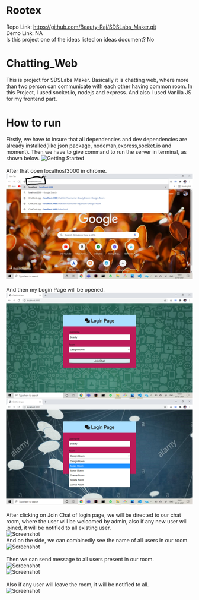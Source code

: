 # Rootex
Repo Link: https://github.com/Beauty-Raj/SDSLabs_Maker.git<br>
Demo Link: NA<br>
Is this project one of the ideas listed on ideas document? No
# Chatting_Web
This is project for SDSLabs Maker. Basically it is chatting web, where more than two person can communicate with each other having common room. In this Project,
I used socket.io, nodejs and express. And also I used Vanilla JS for my frontend part.
# How to run
Firstly, we have to insure that all dependencies and dev dependencies are already installed(like json package, nodeman,express,socket.io and moment).
Then we have to give command to run the server in terminal, as shown below.
![Getting Started](https://github.com/Beauty-Raj/TRIAL/blob/main/Maker/Screenshot%20(55)_LI.jpg)<br><br>
After that open localhost3000 in chrome.<br>
![Screenshot](https://github.com/Beauty-Raj/Chatting_Web/blob/main/public/images/Screenshot%20(54)_LI.jpg)<br><br>
And then my Login Page will be opened.<br>
![Screeshot](https://github.com/Beauty-Raj/Chatting_Web/blob/main/public/images/Screenshot%20(55).png)<br>
![Screenshot](https://github.com/Beauty-Raj/Chatting_Web/blob/main/public/images/Screenshot%20(56).png)<br><br>
After clicking on Join Chat of login page, we will be directed to our chat room, where the user will be welcomed by admin, also if any new user will joined, it will be notified to all existing user.<br>
![Screenshot](https://github.com/Beauty-Raj/TRIAL/blob/main/Maker/Screenshot%20(65)_LI.jpg)<br>
And on the side, we can combinedly see the name of all users in our room.
![Screenshot](https://github.com/Beauty-Raj/TRIAL/blob/main/Maker/Screenshot%20(66)_LI.jpg)<br><br>
Then we can send message to all users present in our room.<br>
![Screenshot](https://github.com/Beauty-Raj/TRIAL/blob/main/Maker/Screenshot%20(67)_LI.jpg)<br>
![Screenshot](https://github.com/Beauty-Raj/TRIAL/blob/main/Maker/Screenshot%20(68)_LI.jpg)<br><br>
Also if any user will leave the room, it will be notified to all.<br>
![Screenshot](https://github.com/Beauty-Raj/TRIAL/blob/main/Maker/Screenshot%20(69)_LI.jpg)
